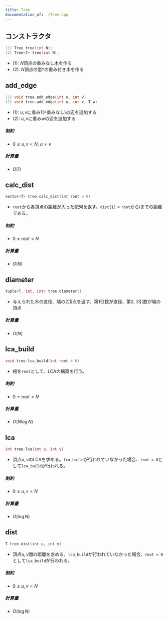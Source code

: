 ```yaml
---
title: Tree
documentation_of: ./Tree.hpp
---
```


## コンストラクタ

```cpp
(1) Tree tree(int N);
(2) Tree<T> tree(int N);
```

- (1): $N$頂点の重みなし木を作る
- (2): $N$頂点の型`T`の重み付き木を作る



##  add_edge

```cpp
(1) void tree.add_edge(int u, int v)
(2) void tree.add_edge(int u, int v, T w)
```

- (1): $u, v$に重み$1$(=重みなし)の辺を追加する
- (2): $u, v$に重み$w$の辺を追加する

##### 制約

- $0 \leq u, v < N,~u \neq v$

##### 計算量

- $O(1)$



## calc_dist

```cpp
vector<T> tree.calc_dist(int root = 0)
```

- `root`から各頂点の距離が入った配列を返す。`dist[i]` = `root`から$i$までの距離 である。

##### 制約

- $0 \leq root < N$

##### 計算量

- $O(N)$



## diameter

```cpp
tuple<T, int, int> tree.diameter()
```

- 与えられた木の直径、端の2頂点を返す。第1引数が直径、第2, 3引数が端の頂点

##### 計算量

- $O(N)$



## lca_build

```cpp
void tree.lca_build(int root = 0)
```

- 根を`root`として、LCAの構築を行う。

##### 制約

- $0 \leq root < N$

##### 計算量

- $O(N \log N)$



## lca

```cpp
int tree.lca(int u, int v)
```

- 頂点$u, v$のLCAを求める。`lca_build`が行われていなかった場合、`root = 0`として`lca_build`が行われる。

##### 制約

- $0 \leq u, v < N$

##### 計算量

- $O(\log N)$



## dist

```cpp
T tree.dist(int u, int v)
```

- 頂点$u, v$間の距離を求める。`lca_build`が行われていなかった場合、`root = 0`として`lca_build`が行われる。

##### 制約

- $0 \leq u, v < N$

##### 計算量

- $O(\log N)$
